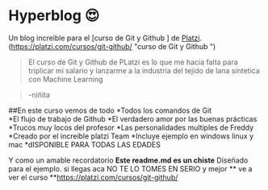 # Hyperblog 😍
Un blog increible para el [curso de Git y Github ] de [Platzi](http://platzi.com/ "Platzi").(https://platzi.com/cursos/git-github/ "curso de Git y Github ")
>El curso de Git y Github  de PLatzi es lo que me hacia  falta para triplicar mi salario y lanzarme a la industria del tejido de lana sintetica con Machine Learning

>-niñita

##En este curso vemos de todo 
*Todos los comandos de Git  
*El flujo de trabajo de Github 
*El verdadero amor por las buenas prácticas 
*Trucos muy locos del profesor 
*Las personalidades multiples de Freddy
*Creado por el increible platzi Team
*Incluye ejemplo en windows linux y mac
*dISPONIBLE PARA TODAS LAS EDADES

Y como un amable recordatorio  **Este readme.md es un chiste** Diseñado para el ejemplo. si llegas aca NO TE LO TOMES EN SERIO y mejor ** ve a ver el curso **https://platzi.com/cursos/git-github/   